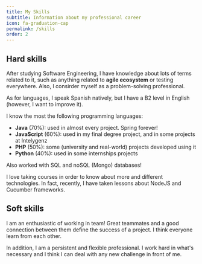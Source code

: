 ```yaml
---
title: My Skills
subtitle: Information about my professional career
icon: fa-graduation-cap
permalink: /skills
order: 2
---
```


## Hard skills

After studying Software Engineering, I have knowledge about lots of terms related to it,
such as anything related to **agile ecosystem** or testing everywhere. Also, I
consirder myself as a problem-solving professional.

As for languages, I speak Spanish natively, but I have a B2 level in
English (however, I want to improve it).

I know the most the following programming languages:

* **Java** (70%): used in almost every project. Spring forever!
* **JavaScript** (60%): used in my final degree project, and in some projects at Intelygenz
* **PHP** (50%): some (university and real-world) projects developed using it
* **Python** (40%): used in some internships projects

Also worked with SQL and noSQL (Mongo) databases!

I love taking courses in order to know about more and different technologies.
In fact, recently, I have taken lessons about NodeJS and Cucumber frameworks.

## Soft skills

I am an enthusiastic of working in team! Great teammates and a good connection between them
define the success of a project. I think everyone learn from each other.

In addition, I am a persistent and flexible professional. I work hard in what's necessary and
I think I can deal with any new challenge in front of me.
